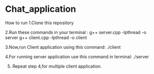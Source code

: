 # Chat_application
How to run
1.Clone this repository

2.Run these commands in your terminal :
g++ server.cpp -lpthread -o server
g++ client.cpp -lpthread -o client

3.Now,run Client application using this command:
./client

4.For running server application use this command in terminal:
./server

5. Repeat step 4,for multiple client application.
